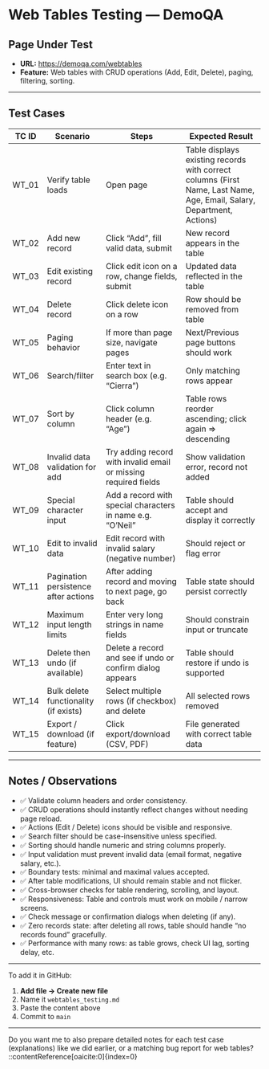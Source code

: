 # Web Tables Testing — DemoQA

## Page Under Test
- **URL:** https://demoqa.com/webtables  
- **Feature:** Web tables with CRUD operations (Add, Edit, Delete), paging, filtering, sorting.

---

## Test Cases

| TC ID | Scenario | Steps | Expected Result |
|-------|----------|-------|------------------|
| WT_01 | Verify table loads | Open page | Table displays existing records with correct columns (First Name, Last Name, Age, Email, Salary, Department, Actions) |
| WT_02 | Add new record | Click “Add”, fill valid data, submit | New record appears in the table |
| WT_03 | Edit existing record | Click edit icon on a row, change fields, submit | Updated data reflected in the table |
| WT_04 | Delete record | Click delete icon on a row | Row should be removed from table |
| WT_05 | Paging behavior | If more than page size, navigate pages | Next/Previous page buttons should work |
| WT_06 | Search/filter | Enter text in search box (e.g. “Cierra”) | Only matching rows appear |
| WT_07 | Sort by column | Click column header (e.g. “Age”) | Table rows reorder ascending; click again ⇒ descending |
| WT_08 | Invalid data validation for add | Try adding record with invalid email or missing required fields | Show validation error, record not added |
| WT_09 | Special character input | Add a record with special characters in name e.g. “O’Neil” | Table should accept and display it correctly |
| WT_10 | Edit to invalid data | Edit record with invalid salary (negative number) | Should reject or flag error |
| WT_11 | Pagination persistence after actions | After adding record and moving to next page, go back | Table state should persist correctly |
| WT_12 | Maximum input length limits | Enter very long strings in name fields | Should constrain input or truncate |
| WT_13 | Delete then undo (if available) | Delete a record and see if undo or confirm dialog appears | Table should restore if undo is supported |
| WT_14 | Bulk delete functionality (if exists) | Select multiple rows (if checkbox) and delete | All selected rows removed |
| WT_15 | Export / download (if feature) | Click export/download (CSV, PDF) | File generated with correct table data |

---

## Notes / Observations

- ✅ Validate column headers and order consistency.  
- ✅ CRUD operations should instantly reflect changes without needing page reload.  
- ✅ Actions (Edit / Delete) icons should be visible and responsive.  
- ✅ Search filter should be case-insensitive unless specified.  
- ✅ Sorting should handle numeric and string columns properly.  
- ✅ Input validation must prevent invalid data (email format, negative salary, etc.).  
- ✅ Boundary tests: minimal and maximal values accepted.  
- ✅ After table modifications, UI should remain stable and not flicker.  
- ✅ Cross-browser checks for table rendering, scrolling, and layout.  
- ✅ Responsiveness: Table and controls must work on mobile / narrow screens.  
- ✅ Check message or confirmation dialogs when deleting (if any).  
- ✅ Zero records state: after deleting all rows, table should handle “no records found” gracefully.  
- ✅ Performance with many rows: as table grows, check UI lag, sorting delay, etc.

---

To add it in GitHub:

1. **Add file → Create new file**  
2. Name it `webtables_testing.md`  
3. Paste the content above  
4. Commit to `main`

---

Do you want me to also prepare detailed notes for each test case (explanations) like we did earlier, or a matching bug report for web tables?
::contentReference[oaicite:0]{index=0}
